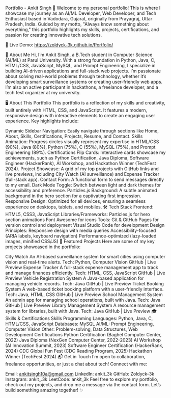 Portfolio - Ankit Singh 🚀
Welcome to my personal portfolio! This is where I showcase my journey as an AI/ML Developer, Web Developer, and Tech Enthusiast based in Vadodara, Gujarat, originally from Prayagraj, Uttar Pradesh, India. Guided by my motto, "Always know something about everything," this portfolio highlights my skills, projects, certifications, and passion for creating innovative tech solutions.

🔗 Live Demo: https://zoldyck-3k.github.io/Portfolio/

🌟 About Me
Hi, I’m Ankit Singh, a B.Tech student in Computer Science (AI/ML) at Parul University. With a strong foundation in Python, Java, C, HTML/CSS, JavaScript, MySQL, and Prompt Engineering, I specialize in building AI-driven applications and full-stack web projects. I’m passionate about solving real-world problems through technology, whether it’s developing smart surveillance systems or creating user-friendly web apps. I’m also an active participant in hackathons, a freelance developer, and a tech fest organizer at my university.

🖥️ About This Portfolio
This portfolio is a reflection of my skills and creativity, built entirely with HTML, CSS, and JavaScript. It features a modern, responsive design with interactive elements to create an engaging user experience. Key highlights include:

Dynamic Sidebar Navigation: Easily navigate through sections like Home, About, Skills, Certifications, Projects, Resume, and Contact.
Skills Animation: Progress circles visually represent my expertise in HTML/CSS (90%), Java (80%), Python (75%), C (55%), MySQL (75%), and Prompt Engineering (89%).
Certifications Flip Cards: Interactive cards showcase my achievements, such as Python Certification, Java Diploma, Software Engineer (HackerRank), AI Workshop, and Hackathon Winner (TechFest 2024).
Project Showcase: A grid of my top projects with GitHub links and live previews, including City Watch (AI surveillance) and Expense Tracker (full-stack app).
Contact Form: A functional form to send messages directly to my email.
Dark Mode Toggle: Switch between light and dark themes for accessibility and preference.
Particles.js Background: A subtle animated background in the hero section for a captivating first impression.
Responsive Design: Optimized for all devices, ensuring a seamless experience on desktops, tablets, and mobiles.
🛠️ Tech Stack
Frontend: HTML5, CSS3, JavaScript
Libraries/Frameworks:
Particles.js for hero section animations
Font Awesome for icons
Tools:
Git & GitHub Pages for version control and deployment
Visual Studio Code for development
Design Principles:
Responsive design with media queries
Accessibility-focused (ARIA labels, keyboard navigation)
Performance-optimized (lazy-loaded images, minified CSS/JS)
🚀 Featured Projects
Here are some of my key projects showcased in the portfolio:

City Watch
An AI-based surveillance system for smart cities using computer vision and real-time alerts.
Tech: Python, Computer Vision
GitHub | Live Preview
Expense Tracker
A full-stack expense management app to track and manage finances efficiently.
Tech: HTML, CSS, JavaScript
GitHub | Live Preview
Vehicle Registration System
A Java-based application for managing vehicle records.
Tech: Java
GitHub | Live Preview
Ticket Booking System
A web-based ticket booking platform with a user-friendly interface.
Tech: Java, HTML, CSS
GitHub | Live Preview
School Management System
An admin app for managing school operations, built with Java.
Tech: Java
GitHub | Live Preview
Library Management System
A resource management system for libraries, built with Java.
Tech: Java
GitHub | Live Preview
🎓 Skills & Certifications
Skills
Programming Languages: Python, Java, C, HTML/CSS, JavaScript
Databases: MySQL
AI/ML: Prompt Engineering, Computer Vision
Other: Problem-solving, Data Structures, Web Development
Certifications
Python Certification (Baghel Computer Center, 2022)
Java Diploma (NexGen Computer Center, 2022-2023)
AI Workshop (AI Innovation Summit, 2023)
Software Engineer Certification (HackerRank, 2024)
CDC Global Fun Fest (CDC Reading Program, 2025)
Hackathon Winner (TechFest 2024)
📬 Get in Touch
I’m open to collaboration, freelance opportunities, or just a chat about tech! Connect with me:

Email: ankitsingh10a@gmail.com
LinkedIn: ankit_3k
GitHub: Zoldyck-3k
Instagram: ankit_.3k
LeetCode: ankit_3k
Feel free to explore my portfolio, check out my projects, and drop me a message via the contact form. Let’s build something amazing together! ✨
